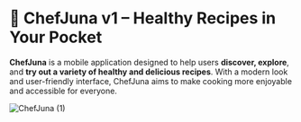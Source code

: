 # 🍳 ChefJuna v1 – Healthy Recipes in Your Pocket

**ChefJuna** is a mobile application designed to help users **discover, explore**, and **try out a variety of healthy and delicious recipes**. With a modern look and user-friendly interface, ChefJuna aims to make cooking more enjoyable and accessible for everyone.

![ChefJuna (1)](https://github.com/user-attachments/assets/0177ac31-e379-4762-a277-89daab0bba09)
